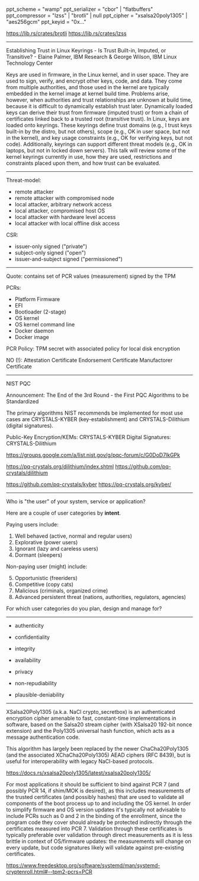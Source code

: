 
ppt_scheme      = "wamp"
ppt_serializer  = "cbor" | "flatbuffers"
ppt_compressor  = "lzss" | "brotli" | null
ppt_cipher      = "xsalsa20poly1305" | "aes256gcm"
ppt_keyid       = "0x..."

https://lib.rs/crates/brotli
https://lib.rs/crates/lzss


--------------

Establishing Trust in Linux Keyrings - Is Trust Built-in, Imputed, or Transitive? - Elaine Palmer, IBM Research & George Wilson, IBM Linux Technology Center

Keys are used in firmware, in the Linux kernel, and in user space. They are used to sign, verify, and encrypt other keys, code, and data. They come from multiple authorities, and those used in the kernel are typically embedded in the kernel image at kernel build time. Problems arise, however, when authorities and trust relationships are unknown at build time, because it is difficult to dynamically establish trust later. Dynamically loaded keys can derive their trust from firmware (imputed trust) or from a chain of certificates linked back to a trusted root (transitive trust). In Linux, keys are loaded onto keyrings. These keyrings define trust domains (e.g., I trust keys built-in by the distro, but not others), scope (e.g., OK in user space, but not in the kernel), and key usage constraints (e.g., OK for verifying keys, but not code). Additionally, keyrings can support different threat models (e.g., OK in laptops, but not in locked down servers). This talk will review some of the kernel keyrings currently in use, how they are used, restrictions and constraints placed upon them, and how trust can be evaluated.

--------------

Threat-model:

* remote attacker
* remote attacker with compromised node
* local attacker, arbitrary network access
* local attacker, compromised host OS
* local attacker with hardware level access
* local attacker with local offline disk access

CSR:
* issuer-only signed ("private")
* subject-only signed ("open")
* issuer-and-subject signed ("permissioned")

---------------------

Quote:
contains set of PCR values (measurement) signed by the TPM

PCRs:
- Platform Firmware
- EFI
- Bootloader (2-stage)
- OS kernel
- OS kernel command line
- Docker daemon
- Docker image

PCR Policy: TPM secret with associated policy for local disk encryption


NO (!): Attestation Certificate
Endorsement Certificate
Manufactorer Certificate


---------------

NIST PQC

Announcement: The End of the 3rd Round - the First PQC Algorithms to be Standardized

The primary algorithms NIST recommends be implemented for most use cases are CRYSTALS-KYBER (key-establishment) and CRYSTALS-Dilithium (digital signatures).

Public-Key Encryption/KEMs: CRYSTALS-KYBER
Digital Signatures: CRYSTALS-Dilithium

https://groups.google.com/a/list.nist.gov/g/pqc-forum/c/G0DoD7lkGPk


https://pq-crystals.org/dilithium/index.shtml
https://github.com/pq-crystals/dilithium

https://github.com/pq-crystals/kyber
https://pq-crystals.org/kyber/

---------------


Who is "the user" of your system, service or application?

Here are a couple of user categories by **intent**.

Paying users include:

1. Well behaved (active, normal and regular users)
2. Explorative (power users)
3. Ignorant (lazy and careless users)
4. Dormant (sleepers)

Non-paying user (might) include:

5. Opportunistic (freeriders)
6. Competitive (copy cats)
7. Malicious (criminals, organized crime)
8. Advanced persistent threat (nations, authorities, regulators, agencies)

For which user categories do you plan, design and manage for?

--------------

* authenticity
* confidentiality
* integrity
* availability

* privacy
* non-repudiability
* plausible-deniability

--------------

XSalsa20Poly1305 (a.k.a. NaCl crypto_secretbox) is an authenticated encryption cipher amenable
to fast, constant-time implementations in software, based on the Salsa20 stream cipher (with
XSalsa20 192-bit nonce extension) and the Poly1305 universal hash function, which acts as a
message authentication code.

This algorithm has largely been replaced by the newer ChaCha20Poly1305 (and the associated
XChaCha20Poly1305) AEAD ciphers (RFC 8439), but is useful for interoperability with legacy
NaCl-based protocols.

https://docs.rs/xsalsa20poly1305/latest/xsalsa20poly1305/


For most applications it should be sufficient to bind against PCR 7 (and possibly PCR 14, if
shim/MOK is desired), as this includes measurements of the trusted certificates (and possibly
hashes) that are used to validate all components of the boot process up to and including the
OS kernel. In order to simplify firmware and OS version updates it's typically not advisable
to include PCRs such as 0 and 2 in the binding of the enrollment, since the program code they
cover should already be protected indirectly through the certificates measured into PCR 7.
Validation through these certificates is typically preferable over validation through direct
measurements as it is less brittle in context of OS/firmware updates: the measurements will
change on every update, but code signatures likely will validate against pre-existing certificates.

https://www.freedesktop.org/software/systemd/man/systemd-cryptenroll.html#--tpm2-pcrs=PCR

